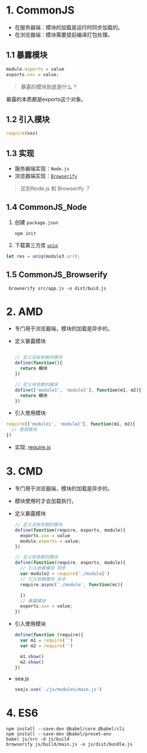 # 1. CommonJS

- 在服务器端：模块的加载是运行时同步加载的。
- 在浏览器端：模块需要提前编译打包处理。

## 1.1 暴露模块

~~~ js
module.exports = value
exports.xxx = value;
~~~

> 暴露的模块到底是什么？


暴露的本质都是exports这个对象。


## 1.2 引入模块

~~~ js
require(xxx)
~~~

## 1.3 实现

- 服务器端实现：`Node.js`
- 浏览器端实现：[`Browserify`](https://browserify.org/)

> 区别Node.js 和 Browserify ？

## 1.4 CommonJS_Node

1. 创建 `package.json`
   ~~~ shell
   npm init
   ~~~

2. 下载第三方库 [`uniq`](https://www.npmjs.com/package/uniq)
  
  ~~~ js
  let res = uniq(module3.arr);
  ~~~

 
## 1.5 CommonJS_Browserify
~~~ shell
 browserify src/app.js -o dist/buid.js
~~~

# 2. AMD

- 专门用于浏览器端，模块的加载是异步的。
- 定义暴露模块
  ~~~ js

  // 定义没有依赖的模块
  define(function(){
    return 模块
  })

  // 定义有依赖的模块
  define(['module1', 'module2'], function(m1, m2){
    return 模块
  })
  ~~~

- 引入使用模块
~~~ js
require(['module1', 'module2'], function(m1, m2){
  // 使用模块
})
~~~

- 实现: [require.js](https://requirejs.org/)

# 3. CMD
- 专门用于浏览器端，模块的加载是异步的。
- 模块使用时才会加载执行。

- 定义暴露模块
  ~~~ js
  // 定义没有依赖的模块
  define(function(require, exports, module){
    exports.xxx = value
    module.exports = value;
  })

  // 定义有依赖的模块
  define(function(require, exports, module){
    // 引入依赖模块 同步
    var module2 = require('./module2')
    // 引入依赖模块 异步
    require.async('./module', function(mc){

    })
    // 暴露模块
    exports.xxx = value;
  })
  ~~~ 


- 引入使用模块
  ~~~ js
  define(function (require){
    var m1 = require('')
    var m2 = require('')

    m1.show()
    m2.show()
  })
  ~~~

- sea.js
  ~~~ js
  seajs.use('./js/modules/main.js')
  ~~~


# 4. ES6

~~~ shell
npm install --save-dev @babel/core @babel/cli
npm install --save-dev @babel/preset-env  
babel js/src -d js/build
browserify js/build/main.js -o js/dist/bundle.js
~~~
